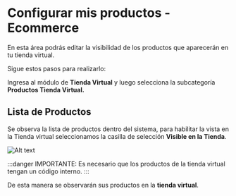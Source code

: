 # Configurar mis productos - Ecommerce

En esta área podrás editar la visibilidad de los productos que aparecerán en tu tienda virtual.

Sigue estos pasos para realizarlo:

Ingresa al módulo de **Tienda Virtual** y luego selecciona la subcategoría **Productos Tienda Virtual.**

## Lista de Productos

Se observa la lista de productos dentro del sistema, para habilitar la vista en la Tienda virtual seleccionamos la casilla de selección **Visible en la Tienda**.

![Alt text](img/tiendavir.jpg)

:::danger IMPORTANTE:
Es necesario que los productos de la tienda virtual tengan un código interno.
:::

De esta manera se observarán sus productos en la **tienda virtual**.
